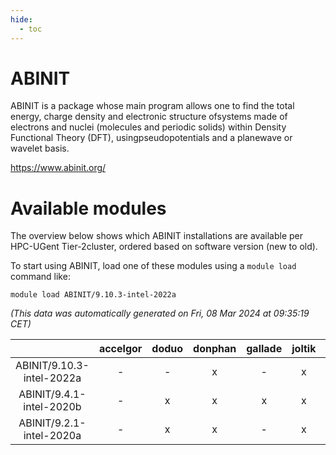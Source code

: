 ```yaml
---
hide:
  - toc
---
```


ABINIT
======


ABINIT is a package whose main program allows one to find the total energy, charge density and electronic structure ofsystems made of electrons and nuclei (molecules and periodic solids) within Density Functional Theory (DFT), usingpseudopotentials and a planewave or wavelet basis.

https://www.abinit.org/
# Available modules


The overview below shows which ABINIT installations are available per HPC-UGent Tier-2cluster, ordered based on software version (new to old).

To start using ABINIT, load one of these modules using a `module load` command like:

```shell
module load ABINIT/9.10.3-intel-2022a
```

*(This data was automatically generated on Fri, 08 Mar 2024 at 09:35:19 CET)*  

| |accelgor|doduo|donphan|gallade|joltik|skitty|
| :---: | :---: | :---: | :---: | :---: | :---: | :---: |
|ABINIT/9.10.3-intel-2022a|-|-|x|-|x|x|
|ABINIT/9.4.1-intel-2020b|-|x|x|x|x|x|
|ABINIT/9.2.1-intel-2020a|-|x|x|-|x|x|
